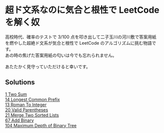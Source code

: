 # 超ド文系なのに気合と根性で LeetCode を解く奴

高校時代、確率のテストで 3/100 点を叩き出して二子玉川の河川敷で答案用紙を燃やした超絶ド文系が気合と根性で LeetCode のアルゴリズムに挑む物語です。\
あの時の焦げた答案用紙の匂いは今でも忘れられません。\
\
あたたかく見守っていただけると幸いです。

## Solutions

[1 Two Sum](/1_Two_Sum/)\
[14 Longest Common Prefix](/14_Longest_Common_Prefix/)\
[13 Roman To Integer](/13_Roman_To_Integer/)\
[20 Valid Parentheses](/20_Valid_Parentheses/)\
[21 Merge Two Sorted Lists](/21_Merge_Two_Sorted_Lists/)\
[67 Add Binary](/67_Add_Binary/)\
[104 Maximum Depth of Binary Tree](/104_Maximum_Depth_of_Binary_Tree/)
